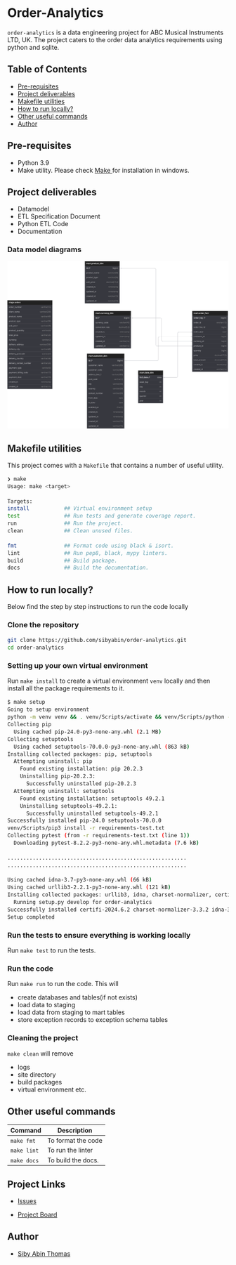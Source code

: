 # Order-Analytics

`order-analytics` is a data engineering project for ABC Musical Instruments LTD, UK. The project caters to the order data analytics requirements using python and sqlite.

## Table of Contents

- [Pre-requisites](#pre-requisites)
- [Project deliverables](#project-deliverables)
- [Makefile utilities](#makefile-utilities)
- [How to run locally?](#how-to-run-locally)
- [Other useful commands](#other-useful-commands)
- [Author](#author)

## Pre-requisites
- Python 3.9
- Make utility. Please check [Make ](https://gnuwin32.sourceforge.net/packages/make.htm) for installation in windows.

## Project deliverables

- Datamodel
- ETL Specification Document
- Python ETL Code
- Documentation

### Data model diagrams
![orders mart](docs/assets/orders_mart.svg)
## Makefile utilities

This project comes with a `Makefile` that contains a number of useful utility.

```bash 
❯ make
Usage: make <target>

Targets:
install           ## Virtual environment setup
test              ## Run tests and generate coverage report.
run               ## Run the project.
clean             ## Clean unused files.

fmt               ## Format code using black & isort.
lint              ## Run pep8, black, mypy linters.
build             ## Build package.
docs              ## Build the documentation.
```

## How to run locally?

Below find the step by step instructions to run the code locally

### Clone the repository
```bash
git clone https://github.com/sibyabin/order-analytics.git
cd order-analytics
```
### Setting up your own virtual environment

Run `make install` to create a virtual environment `venv` locally and then install all the package requirements to it.

```bash
$ make setup
Going to setup environment
python -m venv venv && . venv/Scripts/activate && venv/Scripts/python -m pip install --upgrade pip setuptools
Collecting pip
  Using cached pip-24.0-py3-none-any.whl (2.1 MB)
Collecting setuptools
  Using cached setuptools-70.0.0-py3-none-any.whl (863 kB)
Installing collected packages: pip, setuptools
  Attempting uninstall: pip
    Found existing installation: pip 20.2.3
    Uninstalling pip-20.2.3:
      Successfully uninstalled pip-20.2.3
  Attempting uninstall: setuptools
    Found existing installation: setuptools 49.2.1
    Uninstalling setuptools-49.2.1:
      Successfully uninstalled setuptools-49.2.1
Successfully installed pip-24.0 setuptools-70.0.0
venv/Scripts/pip3 install -r requirements-test.txt
Collecting pytest (from -r requirements-test.txt (line 1))
  Downloading pytest-8.2.2-py3-none-any.whl.metadata (7.6 kB)

.........................................................
.........................................................

Using cached idna-3.7-py3-none-any.whl (66 kB)
Using cached urllib3-2.2.1-py3-none-any.whl (121 kB)
Installing collected packages: urllib3, idna, charset-normalizer, certifi, requests, order-analytics
  Running setup.py develop for order-analytics
Successfully installed certifi-2024.6.2 charset-normalizer-3.3.2 idna-3.7 order-analytics-0.1.0 requests-2.32.3 urllib3-2.2.1
Setup completed
```

### Run the tests to ensure everything is working locally

Run `make test` to run the tests.

### Run the code

Run `make run` to run the code. This will
- create databases and tables(if not exists)
- load data to staging
- load data from staging to mart tables
- store exception records to exception schema tables

### Cleaning the project

`make clean` will remove 

- logs
- site directory
- build packages
- virtual environment etc.

## Other useful commands

| Command | Description |
| ------ | ------ |
| `make fmt` | To format the code |
| `make lint` | To run the linter |
| `make docs` | To build the docs.|

## Project Links

- [Issues](https://github.com/sibyabin/order-analytics/issues)

- [Project Board](https://github.com/users/sibyabin/projects/3/views/1?layout=board)

## Author

- [Siby Abin Thomas](https://www.github.com/sibyabin)